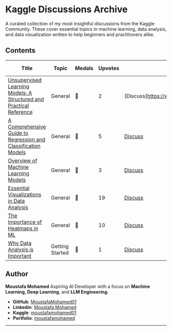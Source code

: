 # Kaggle Discussions Archive

A curated collection of my most insightful discussions from the Kaggle Community. These cover essential topics in machine learning, data analysis, and data visualization written to help beginners and practitioners alike.

## Contents

| Title | Topic | Medals | Upvotes | Kaggle Discussion | GitHub Discussion |
|-------|-------|--------|---------|--------------------|--------------------|
| [Unsupervised Learning Models: A Structured and Practical Reference](./discussions/unsupervised-learning-models.md) | General | 🥉 | 2 | [Discuss]https://www.kaggle.com/discussions/general/586883) | [GitHub](https://github.com/orgs/community/discussions/164292#discussion-8502493) |
| [A Comprehensive Guide to Regression and Classification Models](./discussions/regression-and-classification-guide.md) | General | 🥈 | 5 | [Discuss](https://www.kaggle.com/discussions/general/585889) | [GitHub](https://github.com/orgs/community/discussions/163632) |
| [Overview of Machine Learning Models](./discussions/overview-ml-models.md) | General | 🥉 | 3 | [Discuss](https://www.kaggle.com/discussions/general/585319) | [GitHub](https://github.com/orgs/community/discussions/163429) |
| [Essential Visualizations in Data Analysis](./discussions/essential-visualizations.md) | General | 🥇 | 19 | [Discuss](https://www.kaggle.com/discussions/general/583451) | [GitHub](https://github.com/orgs/community/discussions/161953) |
| [The Importance of Heatmaps in ML](./discussions/importance-of-heatmaps.md) | General | 🥈 | 10 | [Discuss](https://www.kaggle.com/discussions/general/580707) | [GitHub](https://github.com/orgs/community/discussions/161655) |
| [Why Data Analysis is Important](./discussions/why-data-analysis-important.md) | Getting Started | 🥉 | 1 | [Discuss](https://www.kaggle.com/discussions/getting-started/560720) | [GitHub](https://github.com/orgs/community/discussions/163634) |


## Author

**Moustafa Mohamed**
Aspiring AI Developer with a focus on **Machine Learning, Deep Learning**, and **LLM Engineering**.

* **GitHub**: [MoustafaMohamed01](https://github.com/MoustafaMohamed01)
* **Linkedin**: [Moustafa Mohamed](https://www.linkedin.com/in/moustafamohamed01/)
* **Kaggle**: [moustafamohamed01](https://www.kaggle.com/moustafamohamed01)
* **Portfolio**: [moustafamohamed](https://moustafamohamed.netlify.app/)

---
